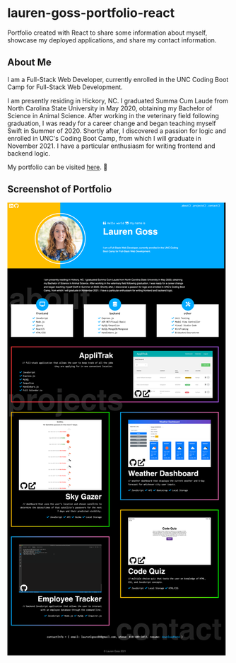 # lauren-goss-portfolio-react

Portfolio created with React to share some information about myself, showcase my deployed applications, and share my contact information.

## About Me

I am a Full-Stack Web Developer, currently enrolled in the UNC Coding Boot Camp for Full-Stack Web Development.

I am presently residing in Hickory, NC. I graduated Summa Cum Laude from North Carolina State University in May 2020, obtaining my Bachelor of Science in Animal Science. After working in the veterinary field following graduation, I was ready for a career change and began teaching myself Swift in Summer of 2020. Shortly after, I discovered a passion for logic and enrolled in UNC's Coding Boot Camp, from which I will graduate in November 2021. I have a particular enthusiasm for writing frontend and backend logic.

My portfolio can be visited [here](https://laurenlgoss.github.io/lauren-goss-portfolio-react/). 🙂

## Screenshot of Portfolio

![Portfolio Screenshot](./src/images/lauren-goss-portfolio.png)